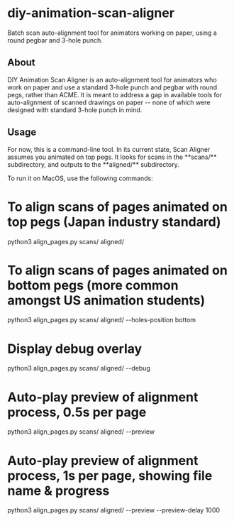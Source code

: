 # diy-animation-scan-aligner
Batch scan auto-alignment tool for animators working on paper, using a round pegbar and 3-hole punch.

<h2>About</h2>
DIY Animation Scan Aligner is an auto-alignment tool for animators who work on paper and use a standard 3-hole punch and pegbar with round pegs, rather than ACME. It is meant to address a gap in available tools for auto-alignment of scanned drawings on paper -- none of which were designed with standard 3-hole punch in mind.

<h2>Usage</h2>
<p>For now, this is a command-line tool. In its current state, Scan Aligner assumes you animated on top pegs. It looks for scans in the **scans/** subdirectory, and outputs to the **aligned/** subdirectory.</p>
<p>To run it on MacOS, use the following commands:</p>

# To align scans of pages animated on top pegs (Japan industry standard)
python3 align_pages.py scans/ aligned/

# To align scans of pages animated on bottom pegs (more common amongst US animation students)
python3 align_pages.py scans/ aligned/ --holes-position bottom

# Display debug overlay
python3 align_pages.py scans/ aligned/ --debug

# Auto-play preview of alignment process, 0.5s per page
python3 align_pages.py scans/ aligned/ --preview

# Auto-play preview of alignment process, 1s per page, showing file name & progress
python3 align_pages.py scans/ aligned/ --preview --preview-delay 1000